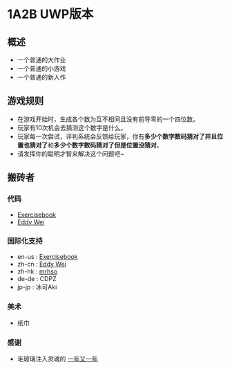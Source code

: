 # 1A2B UWP版本

## 概述
- 一个普通的大作业
- 一个普通的小游戏
- 一个普通的新人作


## 游戏规则
- 在游戏开始时，生成各个数为互不相同且没有前导零的一个四位数。
- 玩家有10次机会去猜测这个数字是什么。
- 玩家每一次尝试，评判系统会反馈给玩家，你有**多少个数字数码猜对了并且位置也猜对了**和**多少个数字数码猜对了但是位置没猜对**。
- 请发挥你的聪明才智来解决这个问题吧~


## 搬砖者
### 代码
- [Exercisebook](https://github.com/ExerciseBook)
- [Eddy Wei](https://github.com/anlowee)
### 国际化支持
- en-us : [Exercisebook](https://github.com/ExerciseBook)
- zh-cn : [Eddy Wei](https://github.com/anlowee)
- zh-hk : [mrhso](https://github.com/mrhso)
- de-de : CDPZ
- jp-jp : 冰可Aki
### 美术
- 纸巾
### 感谢
- 毛玻璃注入灵魂的 [一年又一年](https://github.com/ynyyn)